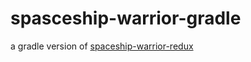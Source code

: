 spasceship-warrior-gradle
=========================

a gradle version of [spaceship-warrior-redux](https://github.com/Flet/spaceship-warrior-redux)
